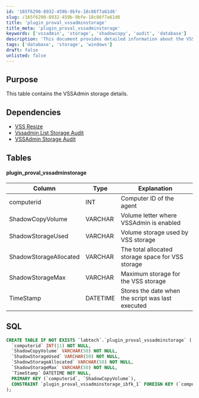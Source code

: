 ```yaml
---
id: '165f6290-8932-459b-9bfe-18c86f7a61d6'
slug: /165f6290-8932-459b-9bfe-18c86f7a61d6
title: 'plugin_proval_vssadminstorage'
title_meta: 'plugin_proval_vssadminstorage'
keywords: ['vssadmin', 'storage', 'shadowcopy', 'audit', 'database']
description: 'This document provides detailed information about the VSSAdmin storage, including its schema and dependencies. It outlines the structure of the plugin_proval_vssadminstorage table, detailing each column and its purpose, as well as the SQL statement for creating the table. Additionally, it references related documents for further context and understanding.'
tags: ['database', 'storage', 'windows']
draft: false
unlisted: false
---
```


## Purpose

This table contains the VSSAdmin storage details.

## Dependencies

- [VSS Resize](/docs/0600e89c-06a5-42da-9ed8-41e43d9cfd7d)
- [Vssadmin List Storage Audit](/docs/0de90f98-d7ae-4a79-a851-30829a596846)
- [VSSAdmin Storage Audit](/docs/7f7e7d3b-047d-41dc-acc2-5083adcaaf39)

## Tables

#### plugin_proval_vssadminstorage

| Column                | Type     | Explanation                                         |
|----------------------|----------|-----------------------------------------------------|
| computerid           | INT      | Computer ID of the agent                            |
| ShadowCopyVolume     | VARCHAR  | Volume letter where VSSAdmin is enabled            |
| ShadowStorageUsed    | VARCHAR  | Volume storage used by VSS storage                  |
| ShadowStorageAllocated| VARCHAR  | The total allocated storage space for VSS storage   |
| ShadowStorageMax     | VARCHAR  | Maximum storage for the VSS storage                 |
| TimeStamp            | DATETIME | Stores the date when the script was last executed   |

## SQL

```sql
CREATE TABLE IF NOT EXISTS `labtech`.`plugin_proval_vssadminstorage` (
  `computerid` INT(11) NOT NULL,
  `ShadowCopyVolume` VARCHAR(50) NOT NULL,
  `ShadowStorageUsed` VARCHAR(50) NOT NULL,
  `ShadowStorageAllocated` VARCHAR(50) NOT NULL,
  `ShadowStorageMax` VARCHAR(50) NOT NULL,
  `TimeStamp` DATETIME NOT NULL,
  PRIMARY KEY (`computerid`, `ShadowCopyVolume`),
  CONSTRAINT `plugin_proval_vssadminstorage_ibfk_1` FOREIGN KEY (`computerid`) REFERENCES `labtech`.`computers`(`ComputerID`) ON UPDATE NO ACTION ON DELETE CASCADE
);
```

